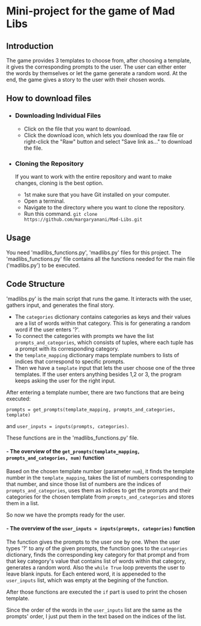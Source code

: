 # Mini-project for the game of Mad Libs
## Introduction
The game provides 3 templates to choose from, after choosing a template, it gives the corresponding prompts to the user. The user can either enter the words by themselves or
let the game generate a random word. At the end, the game gives a story to the user with their chosen words.

## How to download files

- ### Downloading Individual Files
  - Click on the file that you want to download.
  - Click the download icon, which lets you download the raw file or right-click the "Raw" button and select "Save link as..." to download the file.
- ### Cloning the Repository
  If you want to work with the entire repository and want to make changes, cloning is the best option.
  
  - 1st make sure that you have Git installed on your computer.
  - Open a terminal.
  - Navigate to the directory where you want to clone the repository.
  - Run this command. ` git clone https://github.com/margaryanani/Mad-Libs.git `
    
## Usage

You need 'madlibs_functions.py', 'madlibs.py' files for this project. 
The 'madlibs_functions.py' file contains all the functions needed for the main file ('madlibs.py') to be executed. 

## Code Structure
  'madlibs.py' is the main script that runs the game. It interacts with the user, gathers input, and generates the final story.
  
  - The `categories` dictionary contains categories as keys and their values are a list of words within that category. This is for generating a random word if the user enters '?'.
  - To connect the categories with prompts we have the list `prompts_and_categories`, which consists of tuples, where each tuple has
            a prompt with its corresponding category.
  - the `template_mapping` dictionary maps template numbers to lists of indices that correspond to specific prompts.
  - Then we have a `template` input that lets the user choose one of the three templates. If the user enters anything besides 1,2 or 3, the program keeps asking the user for the right input.
    
After entering a template number, there are two functions that are being executed:

`prompts = get_prompts(template_mapping, prompts_and_categories, template)`

and `user_inputs = inputs(prompts, categories)`.

These functions are in the 'madlibs_functions.py' file.

#### - The overview of the  `get_prompts(template_mapping, prompts_and_categories, num)` function

 Based on the chosen template number (parameter `num`), it finds the template number in the `template_mapping`, takes the list of numbers corresponding to that number, and since those list of numbers are the indices of `prompts_and_categories`, uses them as indices to get the prompts and their categories for the chosen template from `prompts_and_categories` and stores them in a list.

So now we have the prompts ready for the user.

#### - The overview of the  `user_inputs = inputs(prompts, categories)` function

The function gives the prompts to the user one by one. When the user types '?' to any of the given prompts, the function goes to the `categories` dictionary, finds the corresponding key category for that prompt and from that key category's value that contains list of words within that category, generates a random word.
Also the `while True` loop prevents the user to leave blank inputs. for Each entered word, it is appeneded to the `user_inputs` list, which was empty at the begining of the function. 

After those functions are executed the `if` part is used to print the chosen template.

Since the order of the words in the `user_inputs` list are the same as the prompts' order, I just put them in the text based on the indices of the list.
